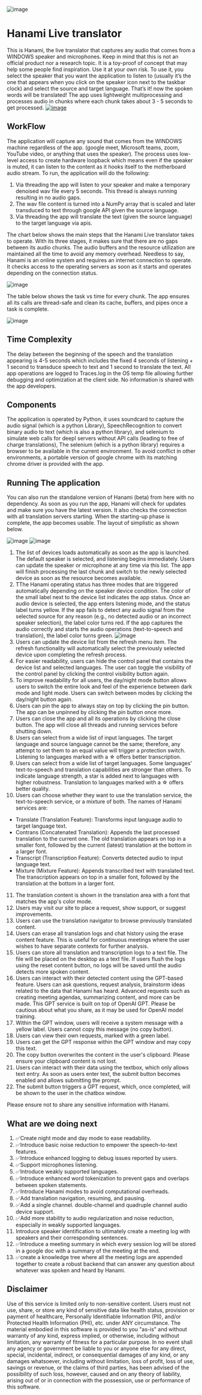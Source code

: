 ![image](https://user-images.githubusercontent.com/72955854/220009586-706432b3-4a72-4906-b9be-edf0744239e0.png)

# Hanami Live translator 

This is Hanami, the live translator that captures any audio that comes from a WINDOWS speaker and microphones. Keep in mind that this is not an official product nor a research topic. It is a toy-proof of concept that may help some people find inspiration. Use it at your own risk. To use it, you select the speaker that you want the application to listen to (usually it’s the one that appears when you click on the speaker icon next to the taskbar clock) and select the source and target language. That’s it! now the spoken words will be translated! The app uses lightweight multiprocessing and processes audio in chunks where each chunk takes about 3 - 5 seconds to get processed.
[![image](https://user-images.githubusercontent.com/72955854/217488774-75487561-2d4d-4a65-ac68-3d1490bbff30.png)](https://github.com/MotazSabri/Hanami-release/releases/download/Hanami-release1.9/Hanami.Installer.exe)

## WorkFlow
The application will capture any sound that comes from the WINDOWS machine regardless of the app. (google meet, Microsoft teams, zoom, YouTube video, or anything that uses the speaker). The process uses low-level access to create hardware loopback which means even if the speaker is muted, it can listen to the content as it hooks itself to the motherboard audio stream. To run, the application will do the following:
1. Via threading the app will listen to your speaker and make a temporary denoised wav file every 5 seconds. This thread is always running resulting in no audio gaps. 
2. The wav file content is turned into a NumPy array that is scaled and later transduced to text through google API given the source language.
3. Via threading the app will translate the text (given the source language) to the target language via apis.

The chart below shows the main steps that the Hanami Live translator takes to operate. With its three stages, it makes sure that there are no gaps between its audio chunks. The audio buffers and the resource utilization are maintained all the time to avoid any memory overhead. Needless to say, Hanami is an online system and requires an internet connection to operate. It checks access to the operating servers as soon as it starts and operates depending on the connection status. 

![image](https://user-images.githubusercontent.com/72955854/216901818-7dc7630b-af0e-4d93-ae42-509c7d167523.png)

The table below shows the task vs time for every chunk. The app ensures all its calls are thread-safe and clean its cache, buffers, and pipes once a task is complete. 


![image](https://user-images.githubusercontent.com/72955854/216901102-7cbcbd13-7a14-4cc2-9403-d45a39eb9f57.png)


## Time Complexity 
The delay between the beginning of the speech and the translation appearing is 4-5 seconds which includes the fixed 4 seconds of listening + 1 second to transduce speech to text and 1 second to translate the text.
 All app operations are logged to Traces.log in the OS temp file allowing further debugging and optimization at the client side. No information is shared with the app developers.
 
## Components
The application is operated by Python, it uses soundcard to capture the audio signal (which is a python Library), SpeechRecognition to convert binary audio to text (which is also a python library), and selenium to simulate web calls for deepl servers without API calls (leading to free of charge translations), The selenium (which is a python library) requires a browser to be available in the current environment. To avoid conflict in other environments, a portable version of google chrome with its matching chrome driver is provided with the app.

## Running The application
You can also run the standalone version of Hanami (beta) from here with no dependency. As soon as you run the app, Hanami will check for updates and make sure you have the latest version. It also checks the connection with all translation servers starting. When the starting-up phase is complete, the app becomes usable. The layout of simplistic as shown below.

![image](https://github.com/MotazSabri/Hanami-release/assets/72955854/484e4c48-00ed-47b5-98a0-b23888db6aae)
![image](https://github.com/MotazSabri/Hanami-release/assets/72955854/1fdedafb-771c-40f9-a803-7ae3052cf7bb)

1.	The list of devices loads automatically as soon as the app is launched. The default speaker is selected, and listening begins immediately. Users can update the speaker or microphone at any time via this list. The app will finish processing the last chunk and switch to the newly selected device as soon as the resource becomes available.
2. TThe Hanami operating status has three modes that are triggered automatically depending on the speaker device condition. The color of the small label next to the device list indicates the app status. Once an audio device is selected, the app enters listening mode, and the status label turns yellow. If the app fails to detect any audio signal from the selected source for any reason (e.g., no detected audio or an incorrect speaker selection), the label color turns red. If the app captures the audio correctly and starts the audio operations (text-to-speech and translation), the label color turns green.
![image](https://user-images.githubusercontent.com/72955854/216913404-f8ff936c-aaf1-4e3d-bbf5-fa47be424e55.png)
3. Users can update the device list from the refresh menu item. The refresh functionality will automatically select the previously selected device upon completing the refresh process.
4. For easier readability, users can hide the control panel that contains the device list and selected languages. The user can toggle the visibility of the control panel by clicking the control visibility button again.
5. To improve readability for all users, the day/night mode button allows users to switch the entire look and feel of the experience between dark mode and light mode. Users can switch between modes by clicking the day/night button again.
6. Users can pin the app to always stay on top by clicking the pin button. The app can be unpinned by clicking the pin button once more.
7. Users can close the app and all its operations by clicking the close button. The app will close all threads and running services before shutting down.
8. Users can select from a wide list of input languages. The target language and source language cannot be the same; therefore, any attempt to set them to an equal value will trigger a protection switch. Listening to languages marked with a ☆ offers better transcription.
9. Users can select from a wide list of target languages. Some languages' text-to-speech and translation capabilities are stronger than others. To indicate language strength, a star is added next to languages with higher robustness. Translation to languages marked with a ☆ offers better quality.
10. Users can choose whether they want to use the translation service, the text-to-speech service, or a mixture of both. The names of Hanami services are:
- Translate (Translation Feature): Transforms input language audio to target language text.
- Contrans (Concatenated Translation): Appends the last processed translation to the current one. The old translation appears on top in a smaller font, followed by the current (latest) translation at the bottom in a larger font.
- Transcript (Transcription Feature): Converts detected audio to input language text.
- Mixture (Mixture Feature): Appends transcribed text with translated text. The transcription appears on top in a smaller font, followed by the translation at the bottom in a larger font.

11. The translation content is shown in the translation area with a font that matches the app's color mode.
12. Users may visit our site to place a request, show support, or suggest improvements.
13. Users can use the translation navigator to browse previously translated content.
14. Users can erase all translation logs and chat history using the erase content feature. This is useful for continuous meetings where the user wishes to have separate contexts for further analysis.
15. Users can store all translation and transcription logs to a text file. The file will be placed on the desktop as a text file. If users flush the logs using the reset content button, no logs will be saved until the audio detects more spoken content.
16. Users can interact with their detected content using the GPT-based feature. Users can ask questions, request analysis, brainstorm ideas related to the data that Hanami has heard. Advanced requests such as creating meeting agendas, summarizing content, and more can be made. This GPT service is built on top of OpenAI GPT. Please be cautious about what you share, as it may be used for OpenAI model training.
17. Within the GPT window, users will receive a system message with a yellow label. Users cannot copy this message (no copy button).
18. Users can view their own requests, marked with a green label.
19. Users can get the GPT response within the GPT window and may copy this text.
20. The copy button overwrites the content in the user's clipboard. Please ensure your clipboard content is not lost.
21. Users can interact with their data using the textbox, which only allows text entry. As soon as users enter text, the submit button becomes enabled and allows submitting the prompt.
22. The submit button triggers a GPT request, which, once completed, will be shown to the user in the chatbox window.

Please ensure not to share any sensitive information with Hanami.

## What are we doing next
1.	✅Create night mode and day mode to ease readability. 
2.	✅Introduce basic noise reduction to empower the speech-to-text features.
3.	✅Introduce enhanced logging to debug issues reported by users.
4.	✅Support microphones listening.
5.	✅Introduce weakly supported languages.
6.	✅Introduce enhanced word tokenization to prevent gaps and overlaps between spoken statements.
7.	✅Introduce Hanami modes to avoid computational overheads.
8.	✅Add translation navigation, resuming, and pausing.
9.	✅Add a single channel. double-channel and quadruple channel audio device support.
10.	✅Add more stability to audio regularization and noise reduction, especially in weakly supported languages.
11.	Introduce speaker identification to ultimately create a meeting log with speakers and their corresponding sentences.
12.	✅Introduce a meeting summary in which every session log will be stored in a google doc with a summary of the meeting at the end.
13.	✅create a knowledge tree where all the meeting logs are appended together to create a robust backend that can answer any question about whatever was spoken and heard by Hanami.

## Disclaimer

Use of this service is limited only to non-sensitive content. Users must not use, share, or store any kind of sensitive data like health status, provision or payment of healthcare, Personally Identifiable Information (PII), and/or Protected Health Information (PHI), etc. under ANY circumstance.
The material embodied in this software is provided to you "as-is" and without warranty of any kind, express implied, or otherwise, including without limitation, any warranty of fitness for a particular purpose. In no event shall any agency or government be liable to you or anyone else for any direct, special, incidental, indirect, or consequential damages of any kind, or any damages whatsoever, including without limitation, loss of profit, loss of use, savings or revenue, or the claims of third parties, has been advised of the possibility of such loss, however, caused and on any theory of liability, arising out of or in connection with the possession, use or performance of this software.

